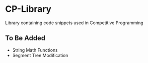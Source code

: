 # CP-Library

Library containing code snippets used in Competitive Programming

## To Be Added

- String Math Functions
- Segment Tree Modification